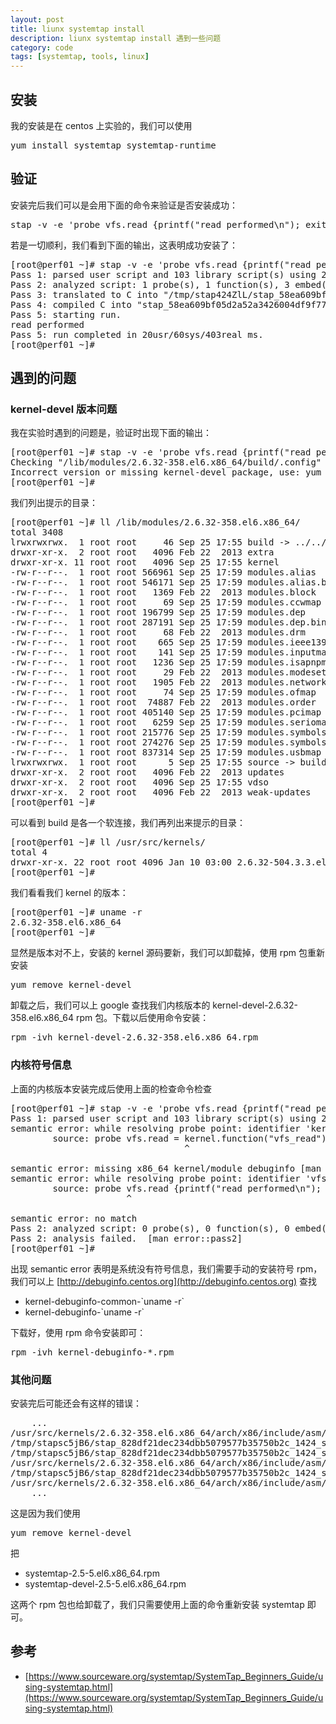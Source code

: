 ```yaml
---
layout: post
title: liunx systemtap install
description: liunx systemtap install 遇到一些问题
category: code
tags: [systemtap, tools, linux]
---
```

## 安装
我的安装是在 centos 上实验的，我们可以使用

<pre>
yum install systemtap systemtap-runtime
</pre>

## 验证
安装完后我们可以是会用下面的命令来验证是否安装成功：

<pre>
stap -v -e 'probe vfs.read {printf("read performed\n"); exit()}'
</pre>

若是一切顺利，我们看到下面的输出，这表明成功安装了：

<pre class="nowordwrap">
[root@perf01 ~]# stap -v -e 'probe vfs.read {printf("read performed\n"); exit()}'
Pass 1: parsed user script and 103 library script(s) using 201324virt/29240res/3140shr/26600data kb, in 430usr/40sys/469real ms.
Pass 2: analyzed script: 1 probe(s), 1 function(s), 3 embed(s), 0 global(s) using 293676virt/122532res/4116shr/118952data kb, in 3070usr/390sys/3464real ms.
Pass 3: translated to C into "/tmp/stap424ZlL/stap_58ea609bf05d2a52a3426004df9f777f_1424_src.c" using 293676virt/122864res/4448shr/118952data kb, in 10usr/10sys/16real ms.
Pass 4: compiled C into "stap_58ea609bf05d2a52a3426004df9f777f_1424.ko" in 14360usr/2790sys/17154real ms.
Pass 5: starting run.
read performed
Pass 5: run completed in 20usr/60sys/403real ms.
[root@perf01 ~]#
</pre>

## 遇到的问题

### kernel-devel 版本问题
我在实验时遇到的问题是，验证时出现下面的输出：

<pre class="nowordwrap">
[root@perf01 ~]# stap -v -e 'probe vfs.read {printf("read performed\n"); exit()}'
Checking "/lib/modules/2.6.32-358.el6.x86_64/build/.config" failed with error: No such file or directory
Incorrect version or missing kernel-devel package, use: yum install kernel-devel-2.6.32-358.el6.x86_64
[root@perf01 ~]#
</pre>

我们列出提示的目录：

<pre class="nowordwrap">
[root@perf01 ~]# ll /lib/modules/2.6.32-358.el6.x86_64/
total 3408
lrwxrwxrwx.  1 root root     46 Sep 25 17:55 build -> ../../../usr/src/kernels/2.6.32-358.el6.x86_64
drwxr-xr-x.  2 root root   4096 Feb 22  2013 extra
drwxr-xr-x. 11 root root   4096 Sep 25 17:55 kernel
-rw-r--r--.  1 root root 566961 Sep 25 17:59 modules.alias
-rw-r--r--.  1 root root 546171 Sep 25 17:59 modules.alias.bin
-rw-r--r--.  1 root root   1369 Feb 22  2013 modules.block
-rw-r--r--.  1 root root     69 Sep 25 17:59 modules.ccwmap
-rw-r--r--.  1 root root 196799 Sep 25 17:59 modules.dep
-rw-r--r--.  1 root root 287191 Sep 25 17:59 modules.dep.bin
-rw-r--r--.  1 root root     68 Feb 22  2013 modules.drm
-rw-r--r--.  1 root root    665 Sep 25 17:59 modules.ieee1394map
-rw-r--r--.  1 root root    141 Sep 25 17:59 modules.inputmap
-rw-r--r--.  1 root root   1236 Sep 25 17:59 modules.isapnpmap
-rw-r--r--.  1 root root     29 Feb 22  2013 modules.modesetting
-rw-r--r--.  1 root root   1905 Feb 22  2013 modules.networking
-rw-r--r--.  1 root root     74 Sep 25 17:59 modules.ofmap
-rw-r--r--.  1 root root  74887 Feb 22  2013 modules.order
-rw-r--r--.  1 root root 405140 Sep 25 17:59 modules.pcimap
-rw-r--r--.  1 root root   6259 Sep 25 17:59 modules.seriomap
-rw-r--r--.  1 root root 215776 Sep 25 17:59 modules.symbols
-rw-r--r--.  1 root root 274276 Sep 25 17:59 modules.symbols.bin
-rw-r--r--.  1 root root 837314 Sep 25 17:59 modules.usbmap
lrwxrwxrwx.  1 root root      5 Sep 25 17:55 source -> build
drwxr-xr-x.  2 root root   4096 Feb 22  2013 updates
drwxr-xr-x.  2 root root   4096 Sep 25 17:55 vdso
drwxr-xr-x.  2 root root   4096 Feb 22  2013 weak-updates
[root@perf01 ~]#
</pre>

可以看到 build 是各一个软连接，我们再列出来提示的目录：

<pre class="nowordwrap">
[root@perf01 ~]# ll /usr/src/kernels/
total 4
drwxr-xr-x. 22 root root 4096 Jan 10 03:00 2.6.32-504.3.3.el6.x86_64
[root@perf01 ~]#
</pre>

我们看看我们 kernel 的版本：

<pre>
[root@perf01 ~]# uname -r
2.6.32-358.el6.x86_64
[root@perf01 ~]#
</pre>

显然是版本对不上，安装的 kernel 源码要新，我们可以卸载掉，使用 rpm 包重新安装

<pre>
yum remove kernel-devel
</pre>

卸载之后，我们可以上  google 查找我们内核版本的 kernel-devel-2.6.32-358.el6.x86_64 rpm 包。下载以后使用命令安装：

<pre>
rpm -ivh kernel-devel-2.6.32-358.el6.x86_64.rpm
</pre>

### 内核符号信息
上面的内核版本安装完成后使用上面的检查命令检查

<pre class="nowordwrap">
[root@perf01 ~]# stap -v -e 'probe vfs.read {printf("read performed\n"); exit()}'
Pass 1: parsed user script and 103 library script(s) using 201324virt/29244res/3140shr/26600data kb, in 450usr/30sys/508real ms.
semantic error: while resolving probe point: identifier 'kernel' at /usr/share/systemtap/tapset/linux/vfs.stp:768:18
        source: probe vfs.read = kernel.function("vfs_read")
                                 ^

semantic error: missing x86_64 kernel/module debuginfo [man warning::debuginfo] under '/lib/modules/2.6.32-358.el6.x86_64/build'
semantic error: while resolving probe point: identifier 'vfs' at &lt;input&gt;:1:7
        source: probe vfs.read {printf("read performed\n"); exit()}
                      ^

semantic error: no match
Pass 2: analyzed script: 0 probe(s), 0 function(s), 0 embed(s), 0 global(s) using 206720virt/34572res/5136shr/29892data kb, in 110usr/410sys/529real ms.
Pass 2: analysis failed.  [man error::pass2]
[root@perf01 ~]#
</pre>

出现 semantic error 表明是系统没有符号信息，我们需要手动的安装符号 rpm，我们可以上 [http://debuginfo.centos.org](http://debuginfo.centos.org) 查找

- kernel-debuginfo-common-\`uname -r\`
- kernel-debuginfo-\`uname -r\`

下载好，使用 rpm 命令安装即可：

<pre>
rpm -ivh kernel-debuginfo-*.rpm
</pre>

### 其他问题
安装完后可能还会有这样的错误：

<pre>
	...
/usr/src/kernels/2.6.32-358.el6.x86_64/arch/x86/include/asm/atomic_64.h:21: note: expected ‘const struct atomic_t *’ but argument is of type ‘int’
/tmp/stapsc5jB6/stap_828df21dec234dbb5079577b35750b2c_1424_src.c:848: error: implicit declaration of function ‘skipped_count_reentrant’
/tmp/stapsc5jB6/stap_828df21dec234dbb5079577b35750b2c_1424_src.c:848: error: passing argument 1 of ‘atomic_read’ makes pointer from integer without a cast
/usr/src/kernels/2.6.32-358.el6.x86_64/arch/x86/include/asm/atomic_64.h:21: note: expected ‘const struct atomic_t *’ but argument is of type ‘int’
/tmp/stapsc5jB6/stap_828df21dec234dbb5079577b35750b2c_1424_src.c:849: error: passing argument 1 of ‘atomic_read’ makes pointer from integer without a cast
/usr/src/kernels/2.6.32-358.el6.x86_64/arch/x86/include/asm/atomic_64.h:21: note: expected ‘const struct atomic_t *’ but argument is of type ‘int’
	...
</pre>

这是因为我们使用

<pre>
yum remove kernel-devel
</pre>

把

- systemtap-2.5-5.el6.x86_64.rpm
- systemtap-devel-2.5-5.el6.x86_64.rpm

这两个 rpm 包也给卸载了，我们只需要使用上面的命令重新安装 systemtap 即可。

## 参考
- [https://www.sourceware.org/systemtap/SystemTap_Beginners_Guide/using-systemtap.html](https://www.sourceware.org/systemtap/SystemTap_Beginners_Guide/using-systemtap.html)

[-10]:    http://hushi55.github.io/  "-10"
